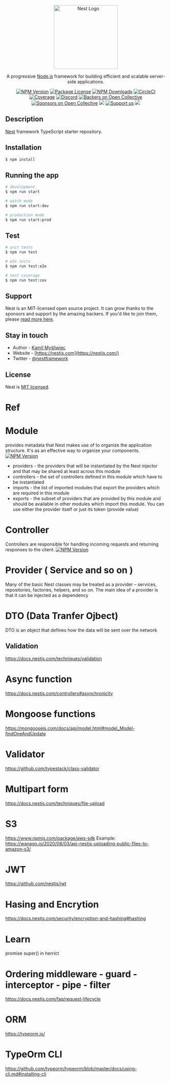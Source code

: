 <p align="center">
  <a href="http://nestjs.com/" target="blank"><img src="https://nestjs.com/img/logo-small.svg" width="200" alt="Nest Logo" /></a>
</p>

[circleci-image]: https://img.shields.io/circleci/build/github/nestjs/nest/master?token=abc123def456
[circleci-url]: https://circleci.com/gh/nestjs/nest

  <p align="center">A progressive <a href="http://nodejs.org" target="_blank">Node.js</a> framework for building efficient and scalable server-side applications.</p>
    <p align="center">
<a href="https://www.npmjs.com/~nestjscore" target="_blank"><img src="https://img.shields.io/npm/v/@nestjs/core.svg" alt="NPM Version" /></a>
<a href="https://www.npmjs.com/~nestjscore" target="_blank"><img src="https://img.shields.io/npm/l/@nestjs/core.svg" alt="Package License" /></a>
<a href="https://www.npmjs.com/~nestjscore" target="_blank"><img src="https://img.shields.io/npm/dm/@nestjs/common.svg" alt="NPM Downloads" /></a>
<a href="https://circleci.com/gh/nestjs/nest" target="_blank"><img src="https://img.shields.io/circleci/build/github/nestjs/nest/master" alt="CircleCI" /></a>
<a href="https://coveralls.io/github/nestjs/nest?branch=master" target="_blank"><img src="https://coveralls.io/repos/github/nestjs/nest/badge.svg?branch=master#9" alt="Coverage" /></a>
<a href="https://discord.gg/G7Qnnhy" target="_blank"><img src="https://img.shields.io/badge/discord-online-brightgreen.svg" alt="Discord"/></a>
<a href="https://opencollective.com/nest#backer" target="_blank"><img src="https://opencollective.com/nest/backers/badge.svg" alt="Backers on Open Collective" /></a>
<a href="https://opencollective.com/nest#sponsor" target="_blank"><img src="https://opencollective.com/nest/sponsors/badge.svg" alt="Sponsors on Open Collective" /></a>
  <a href="https://paypal.me/kamilmysliwiec" target="_blank"><img src="https://img.shields.io/badge/Donate-PayPal-ff3f59.svg"/></a>
    <a href="https://opencollective.com/nest#sponsor"  target="_blank"><img src="https://img.shields.io/badge/Support%20us-Open%20Collective-41B883.svg" alt="Support us"></a>
  <a href="https://twitter.com/nestframework" target="_blank"><img src="https://img.shields.io/twitter/follow/nestframework.svg?style=social&label=Follow"></a>
</p>
  <!--[![Backers on Open Collective](https://opencollective.com/nest/backers/badge.svg)](https://opencollective.com/nest#backer)
  [![Sponsors on Open Collective](https://opencollective.com/nest/sponsors/badge.svg)](https://opencollective.com/nest#sponsor)-->

## Description

[Nest](https://github.com/nestjs/nest) framework TypeScript starter repository.

## Installation

```bash
$ npm install
```

## Running the app

```bash
# development
$ npm run start

# watch mode
$ npm run start:dev

# production mode
$ npm run start:prod
```

## Test

```bash
# unit tests
$ npm run test

# e2e tests
$ npm run test:e2e

# test coverage
$ npm run test:cov
```

## Support

Nest is an MIT-licensed open source project. It can grow thanks to the sponsors and support by the amazing backers. If you'd like to join them, please [read more here](https://docs.nestjs.com/support).

## Stay in touch

- Author - [Kamil Myśliwiec](https://kamilmysliwiec.com)
- Website - [https://nestjs.com](https://nestjs.com/)
- Twitter - [@nestframework](https://twitter.com/nestframework)

## License

Nest is [MIT licensed](LICENSE).

# Ref




# Module

provides metadata that Nest makes use of to organize the application structure. It's  as an effective way to organize your components.
<a href="https://docs.nestjs.com/modules" target="_blank"><img src="https://docs.nestjs.com/assets/Modules_1.png" alt="NPM Version" /></a>

- providers	- the providers that will be instantiated by the Nest injector and that may be shared at least across this module
- controllers	- the set of controllers defined in this module which have to be instantiated
- imports	- the list of imported modules that export the providers which are required in this module
- exports	- the subset of providers that are provided by this module and should be available in other modules which import this module. You can use either the provider itself or just its token (provide value)

# Controller

Controllers are responsible for handling incoming requests and returning responses to the client.
<a href="https://docs.nestjs.com/controllers" target="_blank"><img src="https://docs.nestjs.com//assets/Controllers_1.png" alt="NPM Version" /></a>

# Provider ( Service and so on )

Many of the basic Nest classes may be treated as a provider – services, repositories, factories, helpers, and so on. The main idea of a provider is that it can be injected as a dependency


# DTO (Data Tranfer Ojbect)
DTO is an object that defines how the data will be sent over the network

## Validation
https://docs.nestjs.com/techniques/validation


# Async function
https://docs.nestjs.com/controllers#asynchronicity


# Mongoose functions
https://mongoosejs.com/docs/api/model.html#model_Model-findOneAndUpdate


# Validator
https://github.com/typestack/class-validator


# Multipart form
https://docs.nestjs.com/techniques/file-upload


# S3 
https://www.npmjs.com/package/aws-sdk
Example: https://wanago.io/2020/08/03/api-nestjs-uploading-public-files-to-amazon-s3/


# JWT
https://github.com/nestjs/jwt

# Hasing and Encrytion
https://docs.nestjs.com/security/encryption-and-hashing#hashing



# Learn
promise
super() in herrict 


# Ordering middleware - guard - interceptor - pipe - filter

https://docs.nestjs.com/faq/request-lifecycle


# ORM 
https://typeorm.io/

# TypeOrm CLI
https://github.com/typeorm/typeorm/blob/master/docs/using-cli.md#installing-cli


